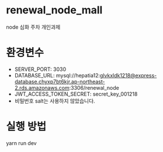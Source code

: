 # renewal_node_mall

node 심화 주차 개인과제

# 환경변수

- SERVER_PORT: 3030
- DATABASE_URL: mysql://hepatia12:glvkxldk1218@express-database.chyxp7bt6kjr.ap-northeast-2.rds.amazonaws.com:3306/renewal_node
- JWT_ACCESS_TOKEN_SECRET: secret_key_001218
- 비밀번호 salt는 사용하지 않았습니다.

# 실행 방법

yarn run dev
